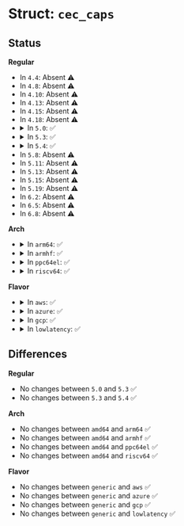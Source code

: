 # Struct: <code>cec_caps</code>

## Status
<b>Regular</b>
<ul>
<li>
In <code>4.4</code>: Absent ⚠️
</li>
<li>
In <code>4.8</code>: Absent ⚠️
</li>
<li>
In <code>4.10</code>: Absent ⚠️
</li>
<li>
In <code>4.13</code>: Absent ⚠️
</li>
<li>
In <code>4.15</code>: Absent ⚠️
</li>
<li>
In <code>4.18</code>: Absent ⚠️
</li>
<li>
<details>
<summary>In <code>5.0</code>: ✅</summary>

```c
struct cec_caps {
    char driver[32];
    char name[32];
    __u32 available_log_addrs;
    __u32 capabilities;
    __u32 version;
};
```
</details>
</li>
<li>
<details>
<summary>In <code>5.3</code>: ✅</summary>

```c
struct cec_caps {
    char driver[32];
    char name[32];
    __u32 available_log_addrs;
    __u32 capabilities;
    __u32 version;
};
```
</details>
</li>
<li>
<details>
<summary>In <code>5.4</code>: ✅</summary>

```c
struct cec_caps {
    char driver[32];
    char name[32];
    __u32 available_log_addrs;
    __u32 capabilities;
    __u32 version;
};
```
</details>
</li>
<li>
In <code>5.8</code>: Absent ⚠️
</li>
<li>
In <code>5.11</code>: Absent ⚠️
</li>
<li>
In <code>5.13</code>: Absent ⚠️
</li>
<li>
In <code>5.15</code>: Absent ⚠️
</li>
<li>
In <code>5.19</code>: Absent ⚠️
</li>
<li>
In <code>6.2</code>: Absent ⚠️
</li>
<li>
In <code>6.5</code>: Absent ⚠️
</li>
<li>
In <code>6.8</code>: Absent ⚠️
</li>
</ul>
<b>Arch</b>
<ul>
<li>
<details>
<summary>In <code>arm64</code>: ✅</summary>

```c
struct cec_caps {
    char driver[32];
    char name[32];
    __u32 available_log_addrs;
    __u32 capabilities;
    __u32 version;
};
```
</details>
</li>
<li>
<details>
<summary>In <code>armhf</code>: ✅</summary>

```c
struct cec_caps {
    char driver[32];
    char name[32];
    __u32 available_log_addrs;
    __u32 capabilities;
    __u32 version;
};
```
</details>
</li>
<li>
<details>
<summary>In <code>ppc64el</code>: ✅</summary>

```c
struct cec_caps {
    char driver[32];
    char name[32];
    __u32 available_log_addrs;
    __u32 capabilities;
    __u32 version;
};
```
</details>
</li>
<li>
<details>
<summary>In <code>riscv64</code>: ✅</summary>

```c
struct cec_caps {
    char driver[32];
    char name[32];
    __u32 available_log_addrs;
    __u32 capabilities;
    __u32 version;
};
```
</details>
</li>
</ul>
<b>Flavor</b>
<ul>
<li>
<details>
<summary>In <code>aws</code>: ✅</summary>

```c
struct cec_caps {
    char driver[32];
    char name[32];
    __u32 available_log_addrs;
    __u32 capabilities;
    __u32 version;
};
```
</details>
</li>
<li>
<details>
<summary>In <code>azure</code>: ✅</summary>

```c
struct cec_caps {
    char driver[32];
    char name[32];
    __u32 available_log_addrs;
    __u32 capabilities;
    __u32 version;
};
```
</details>
</li>
<li>
<details>
<summary>In <code>gcp</code>: ✅</summary>

```c
struct cec_caps {
    char driver[32];
    char name[32];
    __u32 available_log_addrs;
    __u32 capabilities;
    __u32 version;
};
```
</details>
</li>
<li>
<details>
<summary>In <code>lowlatency</code>: ✅</summary>

```c
struct cec_caps {
    char driver[32];
    char name[32];
    __u32 available_log_addrs;
    __u32 capabilities;
    __u32 version;
};
```
</details>
</li>
</ul>

## Differences
<b>Regular</b>
<ul>
<li>
No changes between <code>5.0</code> and <code>5.3</code> ✅
</li>
<li>
No changes between <code>5.3</code> and <code>5.4</code> ✅
</li>
</ul>
<b>Arch</b>
<ul>
<li>
No changes between <code>amd64</code> and <code>arm64</code> ✅
</li>
<li>
No changes between <code>amd64</code> and <code>armhf</code> ✅
</li>
<li>
No changes between <code>amd64</code> and <code>ppc64el</code> ✅
</li>
<li>
No changes between <code>amd64</code> and <code>riscv64</code> ✅
</li>
</ul>
<b>Flavor</b>
<ul>
<li>
No changes between <code>generic</code> and <code>aws</code> ✅
</li>
<li>
No changes between <code>generic</code> and <code>azure</code> ✅
</li>
<li>
No changes between <code>generic</code> and <code>gcp</code> ✅
</li>
<li>
No changes between <code>generic</code> and <code>lowlatency</code> ✅
</li>
</ul>
